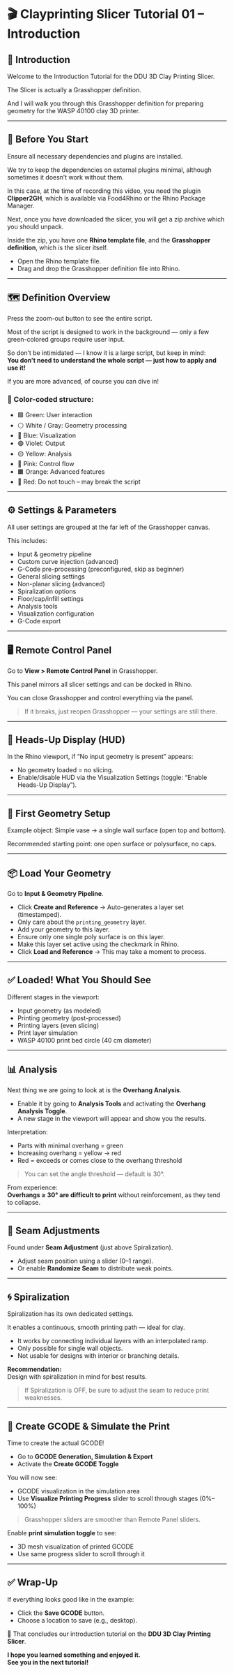 # 🎬 Clayprinting Slicer Tutorial 01 – Introduction

## 👋 Introduction
Welcome to the Introduction Tutorial for the DDU 3D Clay Printing Slicer.

The Slicer is actually a Grasshopper definition.

And I will walk you through this Grasshopper definition for preparing geometry for the WASP 40100 clay 3D printer.

---

## 🧩 Before You Start
Ensure all necessary dependencies and plugins are installed.

We try to keep the dependencies on external plugins minimal, although sometimes it doesn’t work without them.

In this case, at the time of recording this video, you need the plugin **Clipper2GH**, which is available via Food4Rhino or the Rhino Package Manager.

Next, once you have downloaded the slicer, you will get a zip archive which you should unpack.

Inside the zip, you have one **Rhino template file**, and the **Grasshopper definition**, which is the slicer itself.

- Open the Rhino template file.
- Drag and drop the Grasshopper definition file into Rhino.

---

## 🗺️ Definition Overview
Press the zoom-out button to see the entire script.

Most of the script is designed to work in the background — only a few green-colored groups require user input.

So don’t be intimidated — I know it is a large script, but keep in mind:  
**You don’t need to understand the whole script — just how to apply and use it!**

If you are more advanced, of course you can dive in!

### 🎨 Color-coded structure:
- 🟩 Green: User interaction  
- ⚪ White / Gray: Geometry processing  
- 🔵 Blue: Visualization  
- 🟣 Violet: Output  
- 🟡 Yellow: Analysis  
- 💖 Pink: Control flow  
- 🟧 Orange: Advanced features  
- 🔴 Red: Do not touch – may break the script

---

## ⚙️ Settings & Parameters
All user settings are grouped at the far left of the Grasshopper canvas.

This includes:
- Input & geometry pipeline  
- Custom curve injection (advanced)  
- G-Code pre-processing (preconfigured, skip as beginner)  
- General slicing settings  
- Non-planar slicing (advanced)  
- Spiralization options  
- Floor/cap/infill settings  
- Analysis tools  
- Visualization configuration  
- G-Code export  

---

## 🖥️ Remote Control Panel
Go to **View > Remote Control Panel** in Grasshopper.

This panel mirrors all slicer settings and can be docked in Rhino.

You can close Grasshopper and control everything via the panel.

> If it breaks, just reopen Grasshopper — your settings are still there.

---

## 💬 Heads-Up Display (HUD)
In the Rhino viewport, if “No input geometry is present” appears:

- No geometry loaded = no slicing.
- Enable/disable HUD via the Visualization Settings (toggle: “Enable Heads-Up Display”).

---

## 🏺 First Geometry Setup
Example object: Simple vase → a single wall surface (open top and bottom).

Recommended starting point: one open surface or polysurface, no caps.

---

## 📦 Load Your Geometry
Go to **Input & Geometry Pipeline**.

- Click **Create and Reference** → Auto-generates a layer set (timestamped).
- Only care about the `printing_geometry` layer.
- Add your geometry to this layer.
- Ensure only one single poly surface is on this layer.
- Make this layer set active using the checkmark in Rhino.
- Click **Load and Reference** → This may take a moment to process.

---

## ✅ Loaded! What You Should See
Different stages in the viewport:

- Input geometry (as modeled)  
- Printing geometry (post-processed)  
- Printing layers (even slicing)  
- Print layer simulation  
- WASP 40100 print bed circle (40 cm diameter)  

---

## 📊 Analysis
Next thing we are going to look at is the **Overhang Analysis**.

- Enable it by going to **Analysis Tools** and activating the **Overhang Analysis Toggle**.
- A new stage in the viewport will appear and show you the results.

Interpretation:
- Parts with minimal overhang = green
- Increasing overhang = yellow → red
- Red = exceeds or comes close to the overhang threshold

> You can set the angle threshold — default is 30°.

From experience:  
**Overhangs ≥ 30° are difficult to print** without reinforcement, as they tend to collapse.

---

## 🧵 Seam Adjustments
Found under **Seam Adjustment** (just above Spiralization).

- Adjust seam position using a slider (0–1 range).
- Or enable **Randomize Seam** to distribute weak points.

---

## 🌀 Spiralization
Spiralization has its own dedicated settings.

It enables a continuous, smooth printing path — ideal for clay.

- It works by connecting individual layers with an interpolated ramp.
- Only possible for single wall objects.
- Not usable for designs with interior or branching details.

**Recommendation:**  
Design with spiralization in mind for best results.

> If Spiralization is OFF, be sure to adjust the seam to reduce print weaknesses.

---

## 🔄 Create GCODE & Simulate the Print
Time to create the actual GCODE!

- Go to **GCODE Generation, Simulation & Export**
- Activate the **Create GCODE Toggle**

You will now see:
- GCODE visualization in the simulation area
- Use **Visualize Printing Progress** slider to scroll through stages (0%–100%)

> Grasshopper sliders are smoother than Remote Panel sliders.

Enable **print simulation toggle** to see:
- 3D mesh visualization of printed GCODE  
- Use same progress slider to scroll through it

---

## ✅ Wrap-Up
If everything looks good like in the example:

- Click the **Save GCODE** button.
- Choose a location to save (e.g., desktop).

🎉 That concludes our introduction tutorial on the **DDU 3D Clay Printing Slicer**.

**I hope you learned something and enjoyed it.**  
**See you in the next tutorial!**
